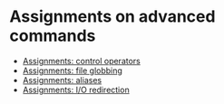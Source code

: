 # Assignments on advanced commands
* [Assignments: control operators](./exercises/control_operators/99_exercises.md)
* [Assignments: file globbing](./exercises/file_globbing/99_exercises.md)
* [Assignments: aliases](./exercises/aliases/99_exercises.md)
* [Assignments: I/O redirection](./exercises/io_redirection/99_exercises.md)
